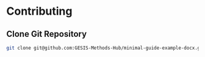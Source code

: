 # Contributing

## Clone Git Repository

```bash
git clone git@github.com:GESIS-Methods-Hub/minimal-guide-example-docx.git
```